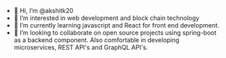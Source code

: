 - 👋 Hi, I’m @akshitk20
- 👀 I’m interested in web development and block chain technology
- 🌱 I’m currently learning javascript and React for front end development.
- 💞️ I’m looking to collaborate on open source projects using spring-boot as a backend component. Also comfortable in developing microservices, REST API's and GraphQL API's.

<!---
akshitk20/akshitk20 is a ✨ special ✨ repository because its `README.md` (this file) appears on your GitHub profile.
You can click the Preview link to take a look at your changes.
--->
